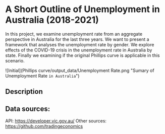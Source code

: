 # A Short Outline of Unemployment in Australia (2018-2021)

In this project, we examine unemployment rate from an aggregate perspective in Australia for the last three years. We want to present a framework that analyses the unemployment rate by gender. We explore effects of the COVID-19 crisis in the unemployment rate in Australia by state. Finally we examining if the original Phillips curve is applicable in this scenario.

![Initial](Phillips curve/output_data/Unemployment Rate.png "Sumary of Unemployment Rate `in Australia`")


## Description
 ## Data sources:
API: https://developer.vic.gov.au/
Other sources: https://github.com/tradingeconomics
